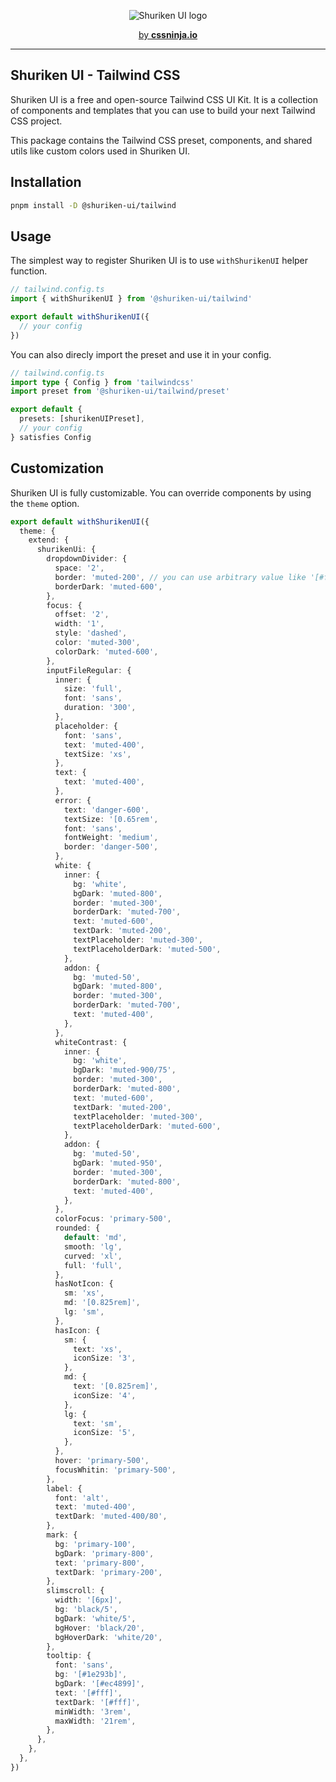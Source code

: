 <p align="center">
  <picture>
    <source media="(prefers-color-scheme: dark)" srcset="https://user-images.githubusercontent.com/3911343/232132279-8d8bf0ad-b1d7-4802-984e-a696763dc6cd.png">
    <source media="(prefers-color-scheme: light)" srcset="https://user-images.githubusercontent.com/3911343/232132309-62971744-dcdb-429c-aa93-6ba0c1caac42.png">
    <img alt="Shuriken UI logo" src="https://user-images.githubusercontent.com/3911343/232132309-62971744-dcdb-429c-aa93-6ba0c1caac42.png">
  </picture>
</p>


<p align="center">
  <a href="https://cssninja.io" title="Our official website">by <strong>cssninja.io</strong></a>
</p>

---

## Shuriken UI - Tailwind CSS 

Shuriken UI is a free and open-source Tailwind CSS UI Kit. It is a collection of components and templates that you can use to build your next Tailwind CSS project.

This package contains the Tailwind CSS preset, components, and shared utils like custom colors used in Shuriken UI.

## Installation

```bash
pnpm install -D @shuriken-ui/tailwind
```

## Usage

The simplest way to register Shuriken UI is to use `withShurikenUI` helper function.

```ts
// tailwind.config.ts
import { withShurikenUI } from '@shuriken-ui/tailwind'

export default withShurikenUI({
  // your config
})
```


You can also direcly import the preset and use it in your config.

```ts
// tailwind.config.ts
import type { Config } from 'tailwindcss'
import preset from '@shuriken-ui/tailwind/preset'

export default {
  presets: [shurikenUIPreset],
  // your config
} satisfies Config
```

## Customization

Shuriken UI is fully customizable. You can override components by using the `theme` option.

```ts
export default withShurikenUI({
  theme: {
    extend: {
      shurikenUi: {
        dropdownDivider: {
          space: '2',
          border: 'muted-200', // you can use arbitrary value like '[#fff]'
          borderDark: 'muted-600',
        },
        focus: {
          offset: '2',
          width: '1',
          style: 'dashed',
          color: 'muted-300',
          colorDark: 'muted-600',
        },
        inputFileRegular: {
          inner: {
            size: 'full',
            font: 'sans',
            duration: '300',
          },
          placeholder: {
            font: 'sans',
            text: 'muted-400',
            textSize: 'xs',
          },
          text: {
            text: 'muted-400',
          },
          error: {
            text: 'danger-600',
            textSize: '[0.65rem',
            font: 'sans',
            fontWeight: 'medium',
            border: 'danger-500',
          },
          white: {
            inner: {
              bg: 'white',
              bgDark: 'muted-800',
              border: 'muted-300',
              borderDark: 'muted-700',
              text: 'muted-600',
              textDark: 'muted-200',
              textPlaceholder: 'muted-300',
              textPlaceholderDark: 'muted-500',
            },
            addon: {
              bg: 'muted-50',
              bgDark: 'muted-800',
              border: 'muted-300',
              borderDark: 'muted-700',
              text: 'muted-400',
            },
          },
          whiteContrast: {
            inner: {
              bg: 'white',
              bgDark: 'muted-900/75',
              border: 'muted-300',
              borderDark: 'muted-800',
              text: 'muted-600',
              textDark: 'muted-200',
              textPlaceholder: 'muted-300',
              textPlaceholderDark: 'muted-600',
            },
            addon: {
              bg: 'muted-50',
              bgDark: 'muted-950',
              border: 'muted-300',
              borderDark: 'muted-800',
              text: 'muted-400',
            },
          },
          colorFocus: 'primary-500',
          rounded: {
            default: 'md',
            smooth: 'lg',
            curved: 'xl',
            full: 'full',
          },
          hasNotIcon: {
            sm: 'xs',
            md: '[0.825rem]',
            lg: 'sm',
          },
          hasIcon: {
            sm: {
              text: 'xs',
              iconSize: '3',
            },
            md: {
              text: '[0.825rem]',
              iconSize: '4',
            },
            lg: {
              text: 'sm',
              iconSize: '5',
            },
          },
          hover: 'primary-500',
          focusWhitin: 'primary-500',
        },
        label: {
          font: 'alt',
          text: 'muted-400',
          textDark: 'muted-400/80',
        },
        mark: {
          bg: 'primary-100',
          bgDark: 'primary-800',
          text: 'primary-800',
          textDark: 'primary-200',
        },
        slimscroll: {
          width: '[6px]',
          bg: 'black/5',
          bgDark: 'white/5',
          bgHover: 'black/20',
          bgHoverDark: 'white/20',
        },
        tooltip: {
          font: 'sans',
          bg: '[#1e293b]',
          bgDark: '[#ec4899]',
          text: '[#fff]',
          textDark: '[#fff]',
          minWidth: '3rem',
          maxWidth: '21rem',
        },
      },
    },
  },
})
```
